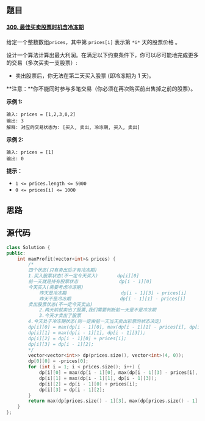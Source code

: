 ## 题目

#### [309. 最佳买卖股票时机含冷冻期](https://leetcode-cn.com/problems/best-time-to-buy-and-sell-stock-with-cooldown/)



给定一个整数数组`prices`，其中第 `prices[i]` 表示第 `*i*` 天的股票价格 。

设计一个算法计算出最大利润。在满足以下约束条件下，你可以尽可能地完成更多的交易（多次买卖一支股票）:

- 卖出股票后，你无法在第二天买入股票 (即冷冻期为 1 天)。

**注意：**你不能同时参与多笔交易（你必须在再次购买前出售掉之前的股票）。

 

**示例 1:**

```
输入: prices = [1,2,3,0,2]
输出: 3 
解释: 对应的交易状态为: [买入, 卖出, 冷冻期, 买入, 卖出]
```

**示例 2:**

```
输入: prices = [1]
输出: 0
```

 

**提示：**

- `1 <= prices.length <= 5000`
- `0 <= prices[i] <= 1000`

## 思路

## 源代码

```c++
class Solution {
public:
    int maxProfit(vector<int>& prices) {
        /*
        四个状态(只有卖出后才有冷冻期)
        1.买入股票状态(不一定今天买入)       dp[i][0]
        前一天就是持有股票状态               dp[i - 1][0]
        今天买入(需要考虑冷冻期)
            昨天是冷冻期                    dp[i - 1][3] - prices[i]
            昨天不是冷冻期                  dp[i - 1][1] - prices[i]
        卖出股票状态(不一定今天卖出)
            2.两天前就卖出了股票,我们需要判断前一天是不是冷冻期
            3.今天才卖出了股票
        4.今天处于冷冻期状态(则一定由前一天当天卖出彩票的状态决定)
        dp[i][0] = max(dp[i - 1][0], max(dp[i - 1][1] - prices[i], dp[i - 1][3] - prices[i]));
        dp[i][1] = max(dp[i - 1][1], dp[i - 1][3]); 
        dp[i][2] = dp[i - 1][0] + prices[i];
        dp[i][3] = dp[i - 1][2];
        */
        vector<vector<int>> dp(prices.size(), vector<int>(4, 0));
        dp[0][0] = -prices[0];
        for (int i = 1; i < prices.size(); i++) {
            dp[i][0] = max(dp[i - 1][0], max(dp[i - 1][3] - prices[i], dp[i - 1][1] - prices[i]));
            dp[i][1] = max(dp[i - 1][1], dp[i - 1][3]);
            dp[i][2] = dp[i - 1][0] + prices[i];
            dp[i][3] = dp[i - 1][2];
        }
        return max(dp[prices.size() - 1][3], max(dp[prices.size() - 1][2], dp[prices.size() - 1][1]));
    }
};
```

